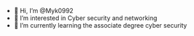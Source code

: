 - 👋 Hi, I’m @Myk0992
- 👀 I’m interested in Cyber security and networking 
- 🌱 I’m currently learning the associate degree cyber security 

